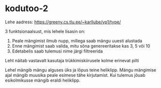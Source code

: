 # kodutoo-2

Lehe aadress: https://greeny.cs.tlu.ee/~karllube/vp1/type/

3 funktsionaalsust, mis lehele lisasin on:

1. Peale mängimist ilmub nupp, millega saab mängu uuesti alustada
2. Enne mängimist saab valida, mitu sõna genereeritakse kas 3, 5 või 10
3. Edetabelis saab tulemusi nime järgi filtreerida

Leht näitab vastavalt kasutaja trükkimiskiirusele kolme erinevat pilti

Lehel mängib mängu alguses üks ja lõpus teine heliklipp.
Mängu mängimise ajal mängib muusika peale esimese tähe kirjutamist.
Kui tulemus jõuab esikolmikusse mängib eraldi heliklipp.


